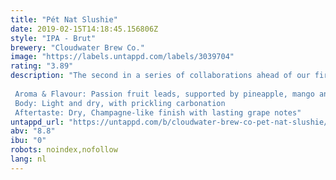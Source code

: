 ```yaml
---
title: "Pét Nat Slushie"
date: 2019-02-15T14:18:45.156806Z
style: "IPA - Brut"
brewery: "Cloudwater Brew Co."
image: "https://labels.untappd.com/labels/3039704"
rating: "3.89"
description: "The second in a series of collaborations ahead of our first festival, Friends & Family & Beer. This unusual beer, created with Evil Twin, fuses a tart, fruity kettle sour with the dryness and complex acidity of Champagne. We did this by blending a passion fruit, mango and pineapple sour with a grape juice-infused Brut IPA fermented using Champagne yeast.  Aroma & Flavour: Passion fruit leads, supported by pineapple, mango and grape, Buck's Fizz character, complex acidity Body: Light and dry, with prickling carbonation Aftertaste: Dry, Champagne-like finish with lasting grape notes"
untappd_url: "https://untappd.com/b/cloudwater-brew-co-pet-nat-slushie/3039704"
abv: "8.8"
ibu: "0"
robots: noindex,nofollow
lang: nl
---
```

